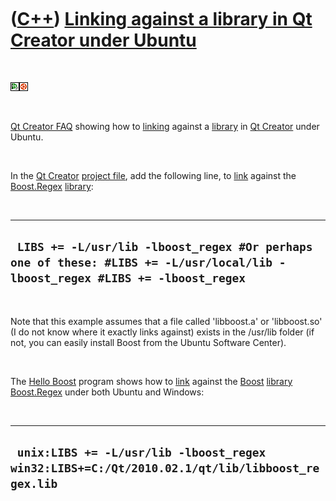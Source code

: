



 

 

 

 

 

([C++](Cpp.md)) [Linking against a library in Qt Creator under Ubuntu](CppQtCreatorLinkingUbuntu.md)
======================================================================================================

 

![Qt Creator](PicQtCreator.png)![Ubuntu](PicUbuntu.png)

 

[Qt Creator FAQ](CppQtFaq.md) showing how to [linking](CppLinker.md)
against a [library](CppLibrary.md) in [Qt Creator](CppQtCreator.md)
under Ubuntu.

 

In the [Qt Creator](CppQtCreator.md) [project
file](CppQtProjectFile.md), add the following line, to
[link](CppLinker.md) against the [Boost.Regex](CppRegex.md)
[library](CppLibrary.md):

 

  ------------------------------------------------------------------------------------------------------------------------------
  ` LIBS += -L/usr/lib -lboost_regex #Or perhaps one of these: #LIBS += -L/usr/local/lib -lboost_regex #LIBS += -lboost_regex`
  ------------------------------------------------------------------------------------------------------------------------------

 

Note that this example assumes that a file called 'libboost.a' or
'libboost.so' (I do not know where it exactly links against) exists in
the /usr/lib folder (if not, you can easily install Boost from the
Ubuntu Software Center).

 

The [Hello Boost](CppHelloBoost.md) program shows how to
[link](CppLinker.md) against the [Boost](CppBoost.md)
[library](CppLibrary.md) [Boost.Regex](CppRegex.md) under both Ubuntu
and Windows:

 

  ------------------------------------------------------------------------------------------------
  ` unix:LIBS += -L/usr/lib -lboost_regex win32:LIBS+=C:/Qt/2010.02.1/qt/lib/libboost_regex.lib`
  ------------------------------------------------------------------------------------------------

 

 

 

 

 





 



